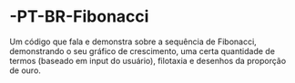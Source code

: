 # -PT-BR-Fibonacci
Um código que fala e demonstra sobre a sequência de Fibonacci, demonstrando o seu gráfico de crescimento, uma certa quantidade de termos (baseado em input do usuário), filotaxia e desenhos da proporção de ouro.
